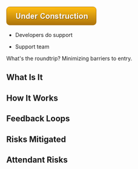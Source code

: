 ![Under Construction](images/uc.png)



- Developers do support

- Support team

What's the roundtrip? Minimizing barriers to entry.

## What Is It




## How It Works




## Feedback Loops


## Risks Mitigated




## Attendant Risks